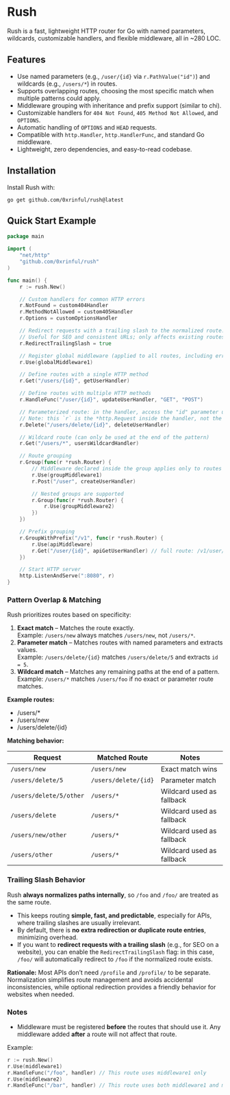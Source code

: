 # Rush

Rush is a fast, lightweight HTTP router for Go with named parameters, wildcards, customizable handlers, and flexible middleware, all in ~280 LOC.

## Features

- Use named parameters (e.g., `/user/{id}` via `r.PathValue("id")`) and wildcards (e.g., `/users/*`) in routes.
- Supports overlapping routes, choosing the most specific match when multiple patterns could apply.
- Middleware grouping with inheritance and prefix support (similar to chi).
- Customizable handlers for `404 Not Found`, `405 Method Not Allowed`, and `OPTIONS`.
- Automatic handling of `OPTIONS` and `HEAD` requests.
- Compatible with `http.Handler`, `http.HandlerFunc`, and standard Go middleware.
- Lightweight, zero dependencies, and easy-to-read codebase.

## Installation

Install Rush with:

```
go get github.com/0xrinful/rush@latest
```

## Quick Start Example

```go
package main

import (
    "net/http"
    "github.com/0xrinful/rush"
)

func main() {
    r := rush.New()

    // Custom handlers for common HTTP errors
    r.NotFound = custom404Handler
    r.MethodNotAllowed = custom405Handler
    r.Options = customOptionsHandler

    // Redirect requests with a trailing slash to the normalized route.
    // Useful for SEO and consistent URLs; only affects existing routes
    r.RedirectTrailingSlash = true 

    // Register global middleware (applied to all routes, including error handlers and OPTIONS responses)
    r.Use(globalMiddleware1)

    // Define routes with a single HTTP method
    r.Get("/users/{id}", getUserHandler)

    // Define routes with multiple HTTP methods
    r.HandleFunc("/user/{id}", updateUserHandler, "GET", "POST")

    // Parameterized route: in the handler, access the "id" parameter using r.PathValue("id")
    // Note: this `r` is the *http.Request inside the handler, not the router `r` used to define routes
    r.Delete("/users/delete/{id}", deleteUserHandler)

    // Wildcard route (can only be used at the end of the pattern)
    r.Get("/users/*", usersWildcardHandler)

    // Route grouping
    r.Group(func(r *rush.Router) {
        // Middleware declared inside the group applies only to routes within the group
        r.Use(groupMiddleware1)
        r.Post("/user", createUserHandler)

        // Nested groups are supported
        r.Group(func(r *rush.Router) {
            r.Use(groupMiddleware2)
        })
    })

    // Prefix grouping
    r.GroupWithPrefix("/v1", func(r *rush.Router) {
        r.Use(apiMiddleware)
        r.Get("/user/{id}", apiGetUserHandler) // full route: /v1/user/{id}
    })

    // Start HTTP server
    http.ListenAndServe(":8080", r)
}
```

### Pattern Overlap & Matching

Rush prioritizes routes based on specificity:

1. **Exact match** – Matches the route exactly.  
   Example: `/users/new` always matches `/users/new`, not `/users/*`.
2. **Parameter match** – Matches routes with named parameters and extracts values.  
   Example: `/users/delete/{id}` matches `/users/delete/5` and extracts `id = 5`.
3. **Wildcard match** – Matches any remaining paths at the end of a pattern.  
   Example: `/users/*` matches `/users/foo` if no exact or parameter route matches.


**Example routes:**
- /users/*
- /users/new
- /users/delete/{id}

**Matching behavior:**

| Request                  | Matched Route          | Notes                         |
|--------------------------|------------------------|-------------------------------|
| `/users/new`             | `/users/new`           | Exact match wins              |
| `/users/delete/5`        | `/users/delete/{id}`   | Parameter match               |
| `/users/delete/5/other`  | `/users/*`             | Wildcard used as fallback     |
| `/users/delete`          | `/users/*`             | Wildcard used as fallback     |
| `/users/new/other`       | `/users/*`             | Wildcard used as fallback     |
| `/users/other`           | `/users/*`             | Wildcard used as fallback     |

### Trailing Slash Behavior

Rush **always normalizes paths internally**, so `/foo` and `/foo/` are treated as the same route.

- This keeps routing **simple, fast, and predictable**, especially for APIs, where trailing slashes are usually irrelevant.
- By default, there is **no extra redirection or duplicate route entries**, minimizing overhead.
- If you want to **redirect requests with a trailing slash** (e.g., for SEO on a website), you can enable the `RedirectTrailingSlash` flag: in this case, `/foo/` will automatically redirect to `/foo` if the normalized route exists.

**Rationale:** Most APIs don’t need `/profile` and `/profile/` to be separate. Normalization simplifies route management and avoids accidental inconsistencies, while optional redirection provides a friendly behavior for websites when needed.

### Notes

* Middleware must be registered **before** the routes that should use it. Any middleware added **after** a route will not affect that route.  

Example:

```go
r := rush.New()
r.Use(middleware1)
r.HandleFunc("/foo", handler) // This route uses middleware1 only
r.Use(middleware2)
r.HandleFunc("/bar", handler) // This route uses both middleware1 and middleware2
```
